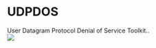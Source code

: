 # UDPDOS
User Datagram Protocol Denial of Service Toolkit.. 
<br>
<img src="https://i.gifer.com/7jiL.gif" width=" " height=" ">
